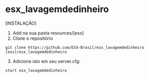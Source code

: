 # esx_lavagemdedinheiro

[INSTALAÇÃO]

1) Add na sua pasta resources/[esx]
2) Clone o repositório
```
git clone https://github.com/ESX-Brasil/esx_lavagemdedinheiro [esx]/esx_lavagemdedinheiro
```
3) Adicione isto em seu server.cfg:

```
start esx_lavagemdedinheiro
```
